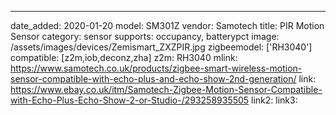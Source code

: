---
date_added: 2020-01-20
model: SM301Z
vendor: Samotech
title: PIR Motion Sensor
category: sensor
supports: occupancy, batterypct
image: /assets/images/devices/Zemismart_ZXZPIR.jpg
zigbeemodel: ['RH3040']
compatible: [z2m,iob,deconz,zha]
z2m: RH3040
mlink: https://www.samotech.co.uk/products/zigbee-smart-wireless-motion-sensor-compatible-with-echo-plus-and-echo-show-2nd-generation/
link: https://www.ebay.co.uk/itm/Samotech-Zigbee-Motion-Sensor-Compatible-with-Echo-Plus-Echo-Show-2-or-Studio-/293258935505
link2: 
link3: 
